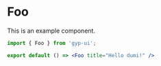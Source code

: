 # Foo

This is an example component.

```jsx
import { Foo } from 'gyp-ui';

export default () => <Foo title="Hello dumi!" />
```
